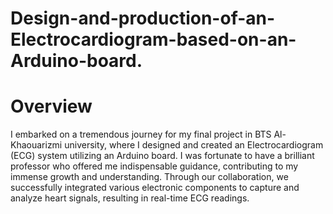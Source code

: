# Design-and-production-of-an-Electrocardiogram-based-on-an-Arduino-board.

# Overview

I embarked on a tremendous journey for my final project in BTS Al-Khaouarizmi university, where I designed and created an Electrocardiogram (ECG) system utilizing an Arduino board. I was fortunate to have a brilliant professor who offered me indispensable guidance, contributing to my immense growth and understanding. Through our collaboration, we successfully integrated various electronic components to capture and analyze heart signals, resulting in real-time ECG readings.
